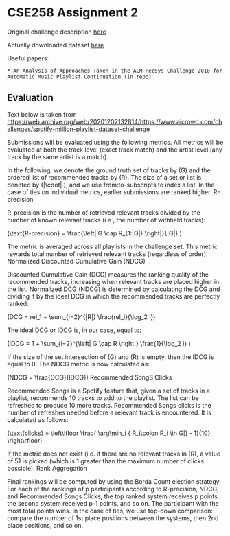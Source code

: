 # CSE258 Assignment 2

Original challenge description [here](https://www.aicrowd.com/challenges/spotify-million-playlist-dataset-challenge)

Actually downloaded dataset [here](https://www.kaggle.com/datasets/himanshuwagh/spotify-million)

Useful papers:

    * An Analysis of Approaches Taken in the ACM RecSys Challenge 2018 for Automatic Music Playlist Continuation (in repo)


## Evaluation

Text below is taken from https://web.archive.org/web/20201202132814/https://www.aicrowd.com/challenges/spotify-million-playlist-dataset-challenge

Submissions will be evaluated using the following metrics. All metrics will be evaluated at both the track level (exact track match) and the artist level (any track by the same artist is a match).

In the following, we denote the ground truth set of tracks by \(G\) and the ordered list of recommended tracks by \(R\). The size of a set or list is denoted by \(|\cdot| \), and we use from:to-subscripts to index a list. In the case of ties on individual metrics, earlier submissions are ranked higher.
R-precision

R-precision is the number of retrieved relevant tracks divided by the number of known relevant tracks (i.e., the number of withheld tracks):

\(\text{R-precision} = \frac{\left| G \cap R_{1:|G|} \right|}{|G|} \)

The metric is averaged across all playlists in the challenge set. This metric rewards total number of retrieved relevant tracks (regardless of order).
Normalized Discounted Cumulative Gain (NDCG)

Discounted Cumulative Gain (DCG) measures the ranking quality of the recommended tracks, increasing when relevant tracks are placed higher in the list. Normalized DCG (NDCG) is determined by calculating the DCG and dividing it by the ideal DCG in which the recommended tracks are perfectly ranked:

\(DCG = rel_1 + \sum_{i=2}^{|R|} \frac{rel_i}{\log_2 i}\)

The ideal DCG or IDCG is, in our case, equal to:

\(IDCG = 1 + \sum_{i=2}^{\left| G \cap R \right|} \frac{1}{\log_2 i} \)

If the size of the set intersection of \(G\) and \(R\) is empty, then the IDCG is equal to 0. The NDCG metric is now calculated as:

\(NDCG = \frac{DCG}{IDCG}\)
Recommended SongS Clicks

Recommended Songs is a Spotify feature that, given a set of tracks in a playlist, recommends 10 tracks to add to the playlist. The list can be refreshed to produce 10 more tracks. Recommended Songs clicks is the number of refreshes needed before a relevant track is encountered. It is calculated as follows:

\(\text{clicks} = \left\lfloor \frac{ \arg\min_i \{ R_i\colon R_i \in G|\} - 1}{10} \right\rfloor\)

If the metric does not exist (i.e. if there are no relevant tracks in \(R\), a value of 51 is picked (which is 1 greater than the maximum number of clicks possible).
Rank Aggregation

Final rankings will be computed by using the Borda Count election strategy. For each of the rankings of p participants according to R-precision, NDCG, and Recommended Songs Clicks, the top ranked system receives p points, the second system received p-1 points, and so on. The participant with the most total points wins. In the case of ties, we use top-down comparison: compare the number of 1st place positions between the systems, then 2nd place positions, and so on.
